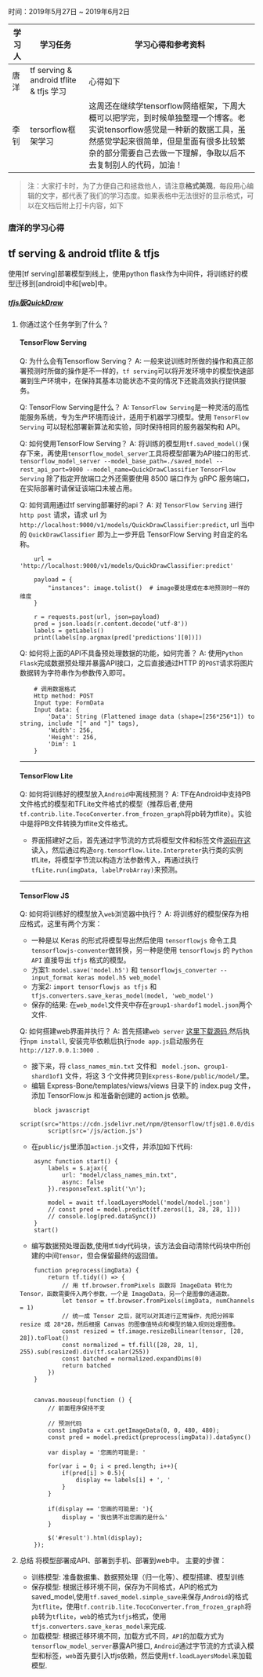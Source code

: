 时间：2019年5月27日 ~ 2019年6月2日

学习人|学习任务|学习心得和参考资料
------ | ------ | ------ 
唐洋 | tf serving & android tflite & tfjs 学习 | 心得如下
李钊 | tersorflow框架学习|这周还在继续学tensorflow网络框架，下周大概可以把学完，到时候单独整理一个博客。老实说tensorflow感觉是一种新的数据工具，虽然感觉学起来很简单，但是里面有很多比较繁杂的部分需要自己去做一下理解，争取以后不去复制别人的代码，加油！
> 注：大家打卡时，为了方便自己和拯救他人，请注意**格式美观**，每段用心编辑的文字，都代表了我们的学习态度。如果表格中无法很好的显示格式，可以在文档后附上打卡内容，如下

### 唐洋的学习心得
## tf serving & android tflite & tfjs

使用[tf serving]部署模型到线上，使用python flask作为中间件，将训练好的模型迁移到[android]中和[web]中。

##### [tfjs版QuickDraw](https://github.com/Mic-JasonTang/QuickDraw)
1. 你通过这个任务学到了什么？

	#### TensorFlow Serving

	Q: 为什么会有Tensorflow Serving？
	A: 一般来说训练时所做的操作和真正部署预测时所做的操作是不一样的，`tf serving`可以将开发环境中的模型快速部署到生产环境中，在保持其基本功能状态不变的情况下还能高效执行提供服务。

	Q: TensorFlow Serving是什么？
	A: `TensorFlow Serving`是一种灵活的高性能服务系统，专为生产环境而设计，适用于机器学习模型。使用 `TensorFlow Serving` 可以轻松部署新算法和实验，同时保持相同的服务器架构和 API。

	Q: 如何使用TensorFlow Serving？
	A: 将训练的模型用`tf.saved_model()`保存下来，再使用`tensorflow_model_server`工具将模型部署为API接口的形式.
	`tensorflow_model_server --model_base_path=./saved_model --rest_api_port=9000 --model_name=QuickDrawClassifier`
	`TensorFlow Serving` 除了指定开放端口之外还需要使用 8500 端口作为 gRPC 服务端口，在实际部署时请保证该端口未被占用。

	Q: 如何调用通过tf serving部署好的api？
	A: 对 `TensorFlow Serving` 进行 `http post` 请求，请求 url 为 `http://localhost:9000/v1/models/QuickDrawClassifier:predict`, url 当中的 `QuickDrawClassifier` 即为上一步开启 TensorFlow Serving 时自定的名称。
	```
		url = 'http://localhost:9000/v1/models/QuickDrawClassifier:predict'

		payload = {
		    "instances": image.tolist()  # image要处理成在本地预测时一样的维度
		}

		r = requests.post(url, json=payload)
		pred = json.loads(r.content.decode('utf-8'))
		labels = getLabels()
		print(labels[np.argmax(pred['predictions'][0])])
	```

	Q: 如何将上面的API不具备预处理数据的功能，如何完善？
	A: 使用`Python Flask`完成数据预处理并暴露API接口，之后直接通过HTTP 的`POST`请求将图片数据转为字符串作为参数传入即可。
	```
		# 调用数据格式
		Http method: POST
		Input type: FormData
		Input data: {
		    'Data': String (Flattened image data (shape=[256*256*1]) to string, include "[" and "]" tags),
		    'Width': 256,
		    'Height': 256,
		    'Dim': 1
		}
	```

	<hr>
	
	#### TensorFlow Lite
	
	Q: 如何将训练好的模型放入`Android`中离线预测？
	A: TF在Android中支持PB文件格式的模型和TFLite文件格式的模型（推荐后者,使用`tf.contrib.lite.TocoConverter.from_frozen_graph`将pb转为tflite）。实验中是将PB文件转换为tflite文件格式。

	- 界面搭建好之后，首先通过字节流的方式将模型文件和标签文件[源码在这](https://github.com/theangels/TensorFlowLite/blob/master/app/src/main/java/org/blackwalnutlabs/angel/tensorflowlite/model/TensorFlowLiteDetector.java)读入，然后通过构造`org.tensorflow.lite.Interpreter`执行类的实例tfLite，将模型字节流以构造方法参数传入，再通过执行`tfLite.run(imgData, labelProbArray)`来预测。

	<hr>
	
	#### TensorFlow JS

	Q: 如何将训练好的模型放入`web`浏览器中执行？
	A: 将训练好的模型保存为相应格式，这里有两个方案：

	- 一种是以 Keras 的形式将模型导出然后使用 `tensorflowjs` 命令工具`tensorflowjs-conventer`做转换，另一种是使用 `tensorflowjs` 的 `Python API` 直接导出 `tfjs` 格式的模型。
	- 方案1: `model.save('model.h5')` 和 `tensorflowjs_converter --input_format keras model.h5 web_model`
	- 方案2: `import tensorflowjs as tfjs` 和 `tfjs.converters.save_keras_model(model, 'web_model')`
	- 保存的结果: 在`web_model`文件夹中存在`group1-shardof1` `model.json`两个文件.

	Q: 如何搭建web界面并执行？
	A: 首先搭建`web server` [这里下载源码](https://github.com/theangels/Express-Bone),然后执行`npm install`, 安装完毕依赖后执行`node app.js`启动服务在`http://127.0.0.1:3000 `.
	- 接下来，将 `class_names_min.txt` 文件和 ` model.json`、`group1-shard1of1` 文件，将这 3 个文件拷贝到`Express-Bone/public/model/`里。
	- 编辑 Express-Bone/templates/views/views 目录下的 index.pug 文件，添加 TensorFlow.js 和准备新创建的 action.js 依赖。
	```
		block javascript
		    script(src="https://cdn.jsdelivr.net/npm/@tensorflow/tfjs@1.0.0/dist/tf.min.js")
		    script(src='/js/action.js')
	```

	- 在`public/js`里添加`action.js`文件，并添加如下代码:
	```
		async function start() {
		    labels = $.ajax({
		        url: "model/class_names_min.txt",
		        async: false
		    }).responseText.split('\n');

		    model = await tf.loadLayersModel('model/model.json')
		    // const pred = model.predict(tf.zeros([1, 28, 28, 1]))
		    // console.log(pred.dataSync())
		}
		start()
	```

	- 编写数据预处理函数,使用tf.tidy代码块，该方法会自动清除代码块中所创建的中间`Tensor`，但会保留最终的返回值。	

	```
		function preprocess(imgData) {
		    return tf.tidy(() => {
		    	// 用 tf.browser.fromPixels 函数将 ImageData 转化为 Tensor，函数需要传入两个参数，一个是 ImageData，另一个是图像的通道数。
		        let tensor = tf.browser.fromPixels(imgData, numChannels = 1)
		        // 统一成 Tensor 之后，就可以对其进行正常操作，先把分辨率 resize 成 28*28，然后根据 Canvas 的图像值特点和模型的输入规则处理图像。
		        const resized = tf.image.resizeBilinear(tensor, [28, 28]).toFloat()
				const normalized = tf.fill([28, 28, 1], 255).sub(resized).div(tf.scalar(255))
				const batched = normalized.expandDims(0)
				return batched
		    })
		}


		canvas.mouseup(function () {
		    // 前面程序保持不变

		    // 预测代码
		    const imgData = cxt.getImageData(0, 0, 480, 480);
		    const pred = model.predict(preprocess(imgData)).dataSync()

		    var display = '您画的可能是: '

		    for(var i = 0; i < pred.length; i++){
		        if(pred[i] > 0.5){
		            display += labels[i] + ', '
		        }
		    }

		    if(display == '您画的可能是: '){
		        display = '我也猜不出您画的是什么'
		    }

		    $('#result').html(display);
		});
	```

2. 总结
	将模型部署成API、部署到手机、部署到web中。
	主要的步骤：
	- 训练模型: 准备数据集、数据预处理（归一化等）、模型搭建、模型训练
	- 保存模型: 根据迁移环境不同，保存为不同格式，API的格式为saved_model,使用`tf.saved_model.simple_save`来保存,`Android`的格式为`tflite`，使用`tf.contrib.lite.TocoConverter.from_frozen_graph`将`pb`转为`tflite`，`web`的格式为`tfjs`格式，使用`tfjs.converters.save_keras_model`来完成.
	- 加载模型: 根据迁移环境不同，加载方式不同，`API`的加载方式为`tensorflow_model_server`暴露API接口, `Android`通过字节流的方式读入模型和标签，`web`首先要引入tfjs依赖，然后使用`tf.loadLayersModel`来加载模型.
